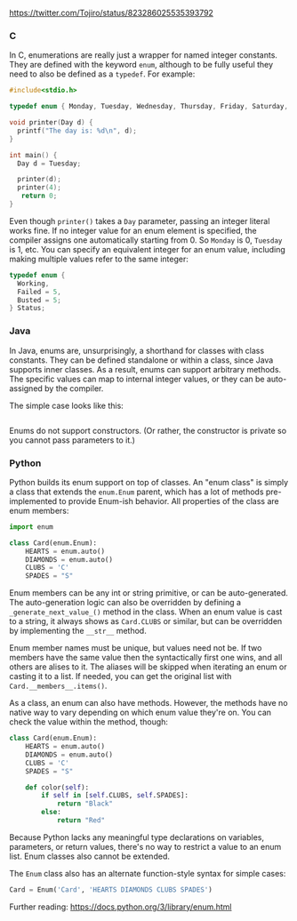 
https://twitter.com/Tojiro/status/823286025535393792


### C

In C, enumerations are really just a wrapper for named integer constants.  They are defined with the keyword `enum`, although to be fully useful they need to also be defined as a `typedef`.  For example:

```c
#include<stdio.h>

typedef enum { Monday, Tuesday, Wednesday, Thursday, Friday, Saturday, Sunday } Day;

void printer(Day d) {
  printf("The day is: %d\n", d);
}

int main() {
  Day d = Tuesday;

  printer(d);
  printer(4);
   return 0;
}
```

Even though `printer()` takes a `Day` parameter, passing an integer literal works fine.  If no integer value for an enum element is specified, the compiler assigns one automatically starting from 0.  So `Monday` is 0, `Tuesday` is 1, etc.  You can specify an equivalent integer for an enum value, including making multiple values refer to the same integer:

```c
typedef enum {
  Working,
  Failed = 5,
  Busted = 5;
} Status;
```

### Java

In Java, enums are, unsurprisingly, a shorthand for classes with class constants.  They can be defined standalone or within a class, since Java supports inner classes.  As a result, enums can support arbitrary methods.  The specific values can map to internal integer values, or they can be auto-assigned by the compiler.

The simple case looks like this:

```java

```

Enums do not support constructors.  (Or rather, the constructor is private so you cannot pass parameters to it.)


### Python

Python builds its enum support on top of classes.  An "enum class" is simply a class that extends the `enum.Enum` parent, which has a lot of methods pre-implemented to provide Enum-ish behavior.  All properties of the class are enum members:

```python
import enum

class Card(enum.Enum):
    HEARTS = enum.auto()
    DIAMONDS = enum.auto()
    CLUBS = 'C'
    SPADES = "S"
```

Enum members can be any int or string primitive, or can be auto-generated.  The auto-generation logic can also be overridden by defining a `_generate_next_value_()` method in the class.  When an enum value is cast to a string, it always shows as `Card.CLUBS` or similar, but can be overridden by implementing the `__str__` method.

Enum member names must be unique, but values need not be.  If two members have the same value then the syntactically first one wins, and all others are alises to it.  The aliases will be skipped when iterating an enum or casting it to a list.  If needed, you can get the original list with `Card.__members__.items()`.

As a class, an enum can also have methods.  However, the methods have no native way to vary depending on which enum value they're on.  You can check the value within the method, though:

```python
class Card(enum.Enum):
    HEARTS = enum.auto()
    DIAMONDS = enum.auto()
    CLUBS = 'C'
    SPADES = "S"

    def color(self):
        if self in [self.CLUBS, self.SPADES]:
            return "Black"
        else:
            return "Red"
```

Because Python lacks any meaningful type declarations on variables, parameters, or return values, there's no way to restrict a value to an enum list.  Enum classes also cannot be extended.

The `Enum` class also has an alternate function-style syntax for simple cases:

```python
Card = Enum('Card', 'HEARTS DIAMONDS CLUBS SPADES')
```

Further reading: https://docs.python.org/3/library/enum.html

